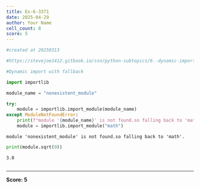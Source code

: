 ```yaml
---
title: Ex-6-3371
date: 2025-04-29
author: Your Name
cell_count: 8
score: 5
---
```


```python
#created at 20250313
```


```python
#https://stevejoe1412.gitbook.io/ssn/python-subtopics/6.-dynamic-imports
```


```python
#Dynamic import with fallback
```


```python
import importlib
```


```python
module_name = "nonexistent_module"
```


```python
try:
    module = importlib.import_module(module_name) 
except ModuleNotFoundError:
    print(f"module '{module_name}' is not found.so falling back to 'math'.")
    module = importlib.import_module("math")
```

    module 'nonexistent_module' is not found.so falling back to 'math'.



```python
print(module.sqrt(9))
```

    3.0



```python

```


---
**Score: 5**